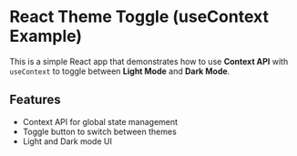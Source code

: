 # React Theme Toggle (useContext Example)

This is a simple React app that demonstrates how to use **Context API** with `useContext` to toggle between **Light Mode** and **Dark Mode**.

## Features
- Context API for global state management
- Toggle button to switch between themes
- Light and Dark mode UI

